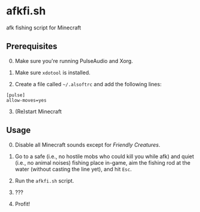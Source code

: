 # afkfi.sh

afk fishing script for Minecraft

## Prerequisites

0. Make sure you're running PulseAudio and Xorg.

1. Make sure `xdotool` is installed.

2. Create a file called `~/.alsoftrc` and add the following lines:  
```
[pulse]
allow-moves=yes
```

3. (Re)start Minecraft

## Usage

0. Disable all Minecraft sounds except for _Friendly Creatures_.

1. Go to a safe (i.e., no hostile mobs who could kill you while afk) and quiet (i.e., no animal noises) fishing place in-game, aim the fishing rod at the water (without casting the line yet), and hit `Esc`.

2. Run the `afkfi.sh` script.

3. ???

4. Profit!
